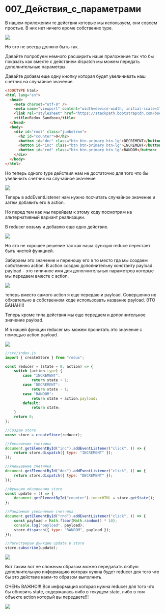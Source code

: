 # 007_Действия_с_параметрами

В нашем приложении те действия которые мы используем, они совсем простые. В них нет ничего кроме собственно type.

![](img/001.jpg)

Но это не всегда должно быть так.

Давайте попробуем немного расширить наше приложение так что бы показать как вместе с действием dispatch мы можем передать дополнительные параметры.

Давайте добавм еще одну кнопку которая будет увеличивать наш счетчик на случайное значение.

```html
<!DOCTYPE html>
<html lang="en">
  <head>
    <meta charset="utf-8" />
    <meta name="viewport" content="width=device-width, initial-scale=1" />
    <link rel="stylesheet" href="https://stackpath.bootstrapcdn.com/bootstrap/4.1.3/css/bootstrap.min.css">
    <title>Redux Sandbox</title>
  </head>
  <body>
    <div id="root" class="jumbotron">
      <h2 id="counter">0</h2>
      <button id="dec" class="btn btn-primary btn-lg">DECREMENT</button>
      <button id="inc" class="btn btn-primary btn-lg">INCREMENT</button>
      <button id="rnd" class="btn btn-primary btn-lg">RANDOM</button>
    </div>
  </body>
</html>

```

Но теперь одного type действия нам не достаточно для того что бы увеличить счетчик на случайное значение

![](img/002.jpg)

Теперь в addEventListener нам нужно посчитать случайное значение и затем добавить его в action. 


Но перед тем как мы перейдем к этому коду посмотрим на альтернативный вариант реализации.

В reducer возьму и добавлю еще одно действие.

![](img/003.jpg)

Но это не хорошее решение так как наша функция reduce перестает быть чистой функцией.

Забираем это значение и переношу его в то место гда мы создаем собственно action. В action создаю дополнительну константу payload. payload - это типичное имя для дополнительных параметров которые мы передаем вместе с action.

![](img/004.jpg)

теперь вместо самого action я еще передаю и payload. Совершенно не обязательно в собственном коде использовать название payload. ЭТО БАНАН!!!

Теперь кроме типа действия мы еще передаем и дополнительное значение payload.

И в нашей функции reducer мы можем прочитать это значение с помощью action.payload.

![](img/005.jpg)

```js
//src/index.js
import { createStore } from "redux";

const reducer = (state = 0, action) => {
    switch (action.type) {
        case "INCREMENT":
            return state + 1;
        case "DECREMENT":
            return state - 1;
        case "RANDOM":
            return state + action.payload;
        default:
            return state;
    }
    return 0;
};

//Создаю store
const store = createStore(reducer);

//Увеличение счетчика
document.getElementById("inc").addEventListener("click", () => {
    return store.dispatch({ type: "INCREMENT" });
});

//Уменьшение счетчика
document.getElementById("dec").addEventListener("click", () => {
    return store.dispatch({ type: "DECREMENT" });
});

//Функция обновления store
const update = () => {
    document.getElementById("counter").innerHTML = store.getState();
};

//Рандомное увеличение счетчика
document.getElementById("rnd").addEventListener("click", () => {
    const payload = Math.floor(Math.random() * 10);
    console.log("payload", payload);
    store.dispatch({ type: "RANDOM", payload });
});

//Регистрирую функцию update в store
store.subscribe(update);

```

![](img/006.jpg)

Вот таким вот не сложным образом можно передавать любую дополнительную информацию которая нужна будет reducer для того что бы это действие какм-то образом выполнить. 

ОЧЕНЬ ВАЖНО!!! Вся информация которая нужна reducer для того что бы обновить state, содержалась либо в текущем state, либо в том объекте action который вы передаете!!!

![](img/007.jpg)





